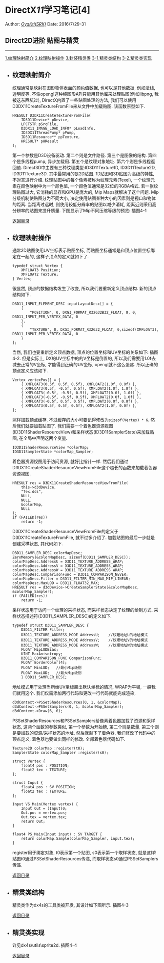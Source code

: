 # DirectX*11*学习笔记[4]
Author: [*OyaKti(SRK)*](http://blog.qvq.moe/ "OyaKti的弱鸡心得")
Date: 2016/7/29-31
## Direct2D进阶 贴图与精灵
------
<!--more-->
<span id="home"></span>
[1.纹理映射简介](#1)
[2.纹理映射操作](#2)
[3.封装精灵类](#3)
    [3-1.精灵类结构](#3-1)
    [3-2.精灵类实现](#3-2)




* ## <span id="1">纹理映射简介</span>

    纹理通常是映射在图形物体表面的颜色值数据, 也可以是其他数据, 例如法线, 透明度等.
    不像opengl这种纯图形API只能用其他库来处理贴图(例如libpng, 我被这东西坑过), DirectX内置了一些贴图处理的方法, 我们可以使用D3DX11CreateTextureFromFile来从文件中加载贴图. 该函数原型如下.
    ```
    HRESULT D3DX11CreateTextureFromFile(
        ID3D11Device* pDevice,
        LPCTSTR pSrcFile,
        D3DX11_IMAGE_LOAD_INFO* pLoadInfo,
        ID3DX11ThreadPump* pPump,
        ID3D11Resource** ppTexture,
        HRESULT* pHResult
    );
    ```
    第一个参数是D3D设备驱动. 第二个则是文件路径. 第三个是图像的结构. 第四个是多线程pump, 异步加载用. 第五个是纹理对象地址. 第六个则是多线程返回值.
    Direct3D中主要有三种纹理类型:ID3D11Texture1D, ID3D11Texture2D, ID3D11Texture3D. 其中最常用的是2D贴图. 1D贴图和3D贴图为高级的特性, 不对其进行介绍.
    纹理贴图中的每个像素被称为纹理元素(Texel), 一个纹理元素在颜色映射中为一个颜色值, 一个颜色值通常是32位的RGBA格式. 若一张纹理贴图过大, 它消耗的显存和GPU是庞大的, Mip Maps就解决了这个问题. Mip分级机制使贴图分为不同大小, 决定使用贴图某种大小的因素则是视口和物体的距离. 当距离过远时, 则使用较低分辨率的贴图以减少消耗, 距离近则采用高分辨率的贴图来提升质量.
    下图显示了Mip不同压缩等级的预览:
    插图4-1

    [返回目录](#home)

* ## <span id="2">纹理映射操作</span>

    通常2D贴图使用UV坐标表示贴图坐标, 而贴图坐标通常是和顶点位置坐标绑定在一起的, 这样子顶点的定义就如下了.
    ```
    typedef struct Vertex {
		XMFLOAT3 Position;
		XMFLOAT2 Texture;
	} Vertex;
    ```
    很显然, 顶点的数据结构发生了改变, 所以我们要重新定义顶点结构. 新的顶点结构如下.
    ```
    D3D11_INPUT_ELEMENT_DESC inputLayoutDesc[] = {
		{
			"POSITION", 0, DXGI_FORMAT_R32G32B32_FLOAT, 0, 0, D3D11_INPUT_PER_VERTEX_DATA, 0
		},
		{
			"TEXTURE", 0, DXGI_FORMAT_R32G32_FLOAT, 0,sizeof(XMFLOAT3), D3D11_INPUT_PER_VERTEX_DATA, 0
		}
	};
    ```
    当然, 我们也要重新定义顶点数据, 顶点的位置坐标和UV坐标的关系如下:
    插图4-2.
    但是实际上, DX的UV坐标中的的V坐标是倒置的, 所以我们需要用1.0f去减去正常的V坐标, 才能得到正确的UV坐标, opengl就不这么蛋疼. 所以正确的顶点定义应该如下.
    ```
    Vertex vertexPos[] = {
		{ XMFLOAT3(0.5f, 0.5f, 0.5f), XMFLOAT2(1.0f, 0.0f) },
		{ XMFLOAT3(0.5f, -0.5f, 0.5f), XMFLOAT2(1.0f, 1.0f) },
		{ XMFLOAT3(-0.5f, -0.5f, 0.5f), XMFLOAT2(0.0f, 1.0f) },
		{ XMFLOAT3(-0.5f, -0.5f, 0.5f), XMFLOAT2(0.0f, 1.0f) },
		{ XMFLOAT3(-0.5f, 0.5f, 0.5f), XMFLOAT2(0.0f, 0.0f) },
		{ XMFLOAT3(0.5f, 0.5f, 0.5f), XMFLOAT2(1.0f, 0.0f) },
	};
    ```
    照样加载顶点缓存, 不过缓存的大小可要记得修改为`sizeof(Vertex) * 6`.
    然后我们就要加载贴图了.
    我们需要一个着色器资源视图(ID3D11ShaderResourceView)和采样状态(ID3D11SamplerState)来加载贴图, 在全局中声明这两个变量.
    ```
    ID3D11ShaderResourceView *colorMap;
	ID3D11SamplerState *colorMap_Sampler;
    ```
    着色器资源视图用于访问资源, 就好比指针一样. 然后我们通过D3DX11CreateShaderResourceViewFromFile这个超长的函数来加载着色器资源视图.
    ```
    HRESULT res = D3DX11CreateShaderResourceViewFromFile(
		this->d3dDevice,
		"Tex.dds",
		NULL,
		NULL,
		&colorMap,
		NULL
	);
	if (FAILED(res))
		return -1;
    ```
    D3DX11CreateShaderResourceViewFromFile的定义于D3DX11CreateTextureFromFile, 就不过多介绍了.
    加载贴图的最后一步就是创建采样状态, 其代码如下.
    ```
    D3D11_SAMPLER_DESC colorMapDesc;
	ZeroMemory(&colorMapDesc, sizeof(D3D11_SAMPLER_DESC));
	colorMapDesc.AddressU = D3D11_TEXTURE_ADDRESS_WRAP;
	colorMapDesc.AddressV = D3D11_TEXTURE_ADDRESS_WRAP;
	colorMapDesc.AddressW = D3D11_TEXTURE_ADDRESS_WRAP;
	colorMapDesc.ComparisonFunc = D3D11_COMPARISON_NEVER;
	colorMapDesc.Filter = D3D11_FILTER_MIN_MAG_MIP_LINEAR;
	colorMapDesc.MaxLOD = D3D11_FLOAT32_MAX;
	HRESULT res = d3dDevice->CreateSamplerState(&colorMapDesc, &colorMap_Sampler);
    if (FAILED(res))
		return -1;
    ```
    采样状态用于访问一个纹理的采样状态, 而采样状态决定了纹理的绘制方式.
    采样状态描述符(D3D11_SAMPLER_DESC)的定义如下.
    ```
    typedef struct D3D11_SAMPLER_DESC {
        D3D11_FILTER Filter;
        D3D11_TEXTURE_ADDRESS_MODE AddressU;    //纹理地址U的地址模式
        D3D11_TEXTURE_ADDRESS_MODE AddressV;    //纹理地址V的地址模式
        D3D11_TEXTURE_ADDRESS_MODE AddressW;    //纹理地址W的地址模式
        FLOAT MipLODBias;
        UINT MaxAnisotropy;
        D3D11_COMPARISON_FUNC ComparisonFunc;
        FLOAT BorderColor[4];
        FLOAT MinLOD;   //最小Mip级别
        FLOAT MaxLOD;   //最大Mip级别
        } D3D11_SAMPLER_DESC;
    ```
    地址模式用于处理当所给UV坐标超出默认坐标的情况, WRAP为平铺, 一般我们就用这个.
    我们仅需添加两行代码和更改一行代码就能完成渲染,
    ```
    d3dContext->PSSetShaderResources(0, 1, &colorMap);
	d3dContext->PSSetSamplers(0, 1, &colorMap_Sampler);
	d3dContext->Draw(6, 0);
    ```
    PSSetShaderResources和PSSetSamplers给像素着色器加载了资源和采样状态, 这两个函数的参数类似, 第一个参数为开始槽, 第二个则是数量, 第三个则是要加载的资源/采样状态的地址.
    然后就剩下了着色器.
    我们修改了代码中的顶点定义, 着色器也要做出同样的修改.
    全部着色器代码如下.
    ```
    Texture2D colorMap :register(t0);
    SamplerState colorMap_Sampler :register(s0);

    struct Vertex {
    	float4 pos : POSITION;
    	float2 tex : TEXTURE;
    };

    struct Input {
    	float4 pos : SV_POSITION;
    	float2 tex : TEXTURE;
    };

    Input VS_Main(Vertex vertex) {
    	Input Out = (Input)0;
    	Out.pos = vertex.pos;
    	Out.tex = vertex.tex;
    	return Out;
    }

    float4 PS_Main(Input input) : SV_TARGET {
    	return colorMap.Sample(colorMap_Sampler, input.tex);
    }
    ```
    register用于绑定对象, t0表示第一个贴图, s0表示第一个取样状态, 就是这样! 贴图t0通过PSSetShaderResources传递, 而取样状态s0通过PSSetSamplers传递.

    [返回目录](#home)

* ## <span id="3-1">精灵类结构</span>

    精灵类作为dx4s的工具类被开发, 其设计如下图所示.
    插图4-3

    [返回目录](#home)

* ## <span id="3-2">精灵类实现</span>

    详见dx4s\utils\sprite2d.
    插图4-4

    [返回目录](#home)
